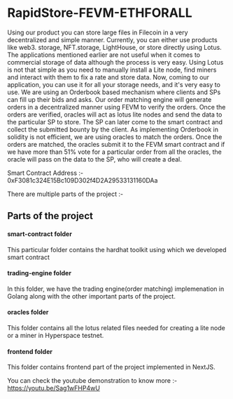 # RapidStore-FEVM-ETHFORALL



Using our product you can store large files in Filecoin in a very decentralized and simple manner. Currently, you can either use products like web3. storage, NFT.storage, LightHouse, or store directly using Lotus. The applications mentioned earlier are not useful when it comes to commercial storage of data although the process is very easy. Using Lotus is not that simple as you need to manually install a Lite node, find miners and interact with them to fix a rate and store data. Now, coming to our application, you can use it for all your storage needs, and it's very easy to use. We are using an Orderbook based mechanism where clients and SPs can fill up their bids and asks. Our order matching engine will generate orders in a decentralized manner using FEVM to verify the orders. Once the orders are verified, oracles will act as lotus lite nodes and send the data to the particular SP to store. The SP can later come to the smart contract and collect the submitted bounty by the client. As implementing Orderbook in solidity is not efficient, we are using oracles to match the orders. Once the orders are matched, the oracles submit it to the FEVM smart contract and if we have more than 51% vote for a particular order from all the oracles, the oracle will pass on the data to the SP, who will create a deal.

Smart Contract Address :- 0xF3081c324E15Bc109D302f4D2A29533131160DAa


There are multiple parts of the project :- 


## Parts of the project

#### smart-contract folder

This particular folder contains the hardhat toolkit using which we developed smart contract

#### trading-engine folder

In this folder, we have the trading engine(order matching) implemenation in Golang along with the other important parts of the project.

#### oracles folder

This folder contains all the lotus related files needed for creating a lite node or a miner in Hyperspace testnet.

#### frontend folder

This folder contains frontend part of the project implemented in NextJS.


You can check the youtube demonstration to know more :- https://youtu.be/Sag1wFHP4wU
